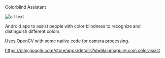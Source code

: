 Colorblind Assistant

![alt text](https://lh3.googleusercontent.com/icFTJ2u3q9euvrm6uXlbf0iUa_9jygG6phVnj_Nhxp_bKFqAyZ6NLdAeefRX7zCEd20=w300-rw "Colorblind Assistant App Logo")

Android app to assist people with color blindness to recognize and distinguish different colors.



Uses OpenCV with some native code for camera processing.

https://play.google.com/store/apps/details?id=blainmaguire.com.colorassist

